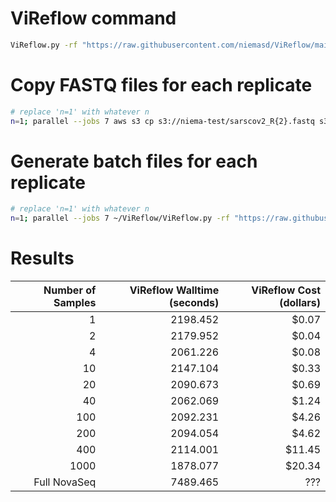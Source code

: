 # ViReflow command

```bash
ViReflow.py -rf "https://raw.githubusercontent.com/niemasd/ViReflow/main/demo/NC_045512.2.fas" -rg "https://raw.githubusercontent.com/niemasd/ViReflow/main/demo/NC_045512.2.gff3" -p "https://raw.githubusercontent.com/niemasd/ViReflow/main/demo/sarscov2_v2_primers_swift.bed" -d OUTPUT_S3_DIR -mt 1 -id REPNUM -o REPNUM.rf R1_FASTQ_S3 R2_FASTQ_S3
```

# Copy FASTQ files for each replicate

```bash
# replace 'n=1' with whatever n
n=1; parallel --jobs 7 aws s3 cp s3://niema-test/sarscov2_R{2}.fastq s3://niema-test/n$n/n$n.r{1}_R{2}.fastq ::: $(seq -w 1 $n) ::: 1 2
```

# Generate batch files for each replicate

```bash
# replace 'n=1' with whatever n
n=1; parallel --jobs 7 ~/ViReflow/ViReflow.py -rf "https://raw.githubusercontent.com/niemasd/ViReflow/main/demo/NC_045512.2.fas" -rg "https://raw.githubusercontent.com/niemasd/ViReflow/main/demo/NC_045512.2.gff3" -p "https://raw.githubusercontent.com/niemasd/ViReflow/main/demo/sarscov2_v2_primers_swift.bed" -d s3://niema-test/n$n -mt 1 -id n$n.r{} -o n$n.r{}.rf s3://niema-test/n$n/n$n.r{}_R1.fastq s3://niema-test/n$n/n$n.r{}_R2.fastq ::: $(seq -w 1 $n)
```

# Results

| Number of Samples | ViReflow Walltime (seconds) | ViReflow Cost (dollars) |
| ----------------: | --------------------------: | ----------------------: |
|                 1 |                    2198.452 |                   $0.07 |
|                 2 |                    2179.952 |                   $0.04 |
|                 4 |                    2061.226 |                   $0.08 |
|                10 |                    2147.104 |                   $0.33 |
|                20 |                    2090.673 |                   $0.69 |
|                40 |                    2062.069 |                   $1.24 |
|               100 |                    2092.231 |                   $4.26 |
|               200 |                    2094.054 |                   $4.62 |
|               400 |                    2114.001 |                  $11.45 |
|              1000 |                    1878.077 |                  $20.34 |
|      Full NovaSeq |                    7489.465 |                     ??? |
